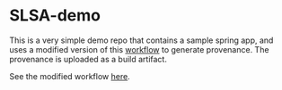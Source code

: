 # SLSA-demo

This is a very simple demo repo that contains a sample spring app, and uses a modified version of this [workflow](https://github.com/slsa-framework/slsa-github-generator/blob/main/internal/builders/generic/README.md) to generate provenance. The provenance is uploaded as a build artifact.

See the modified workflow [here](https://github.com/toddbaert/SLSA-demo/blob/main/.github/workflows/slsa-build.yaml). 
